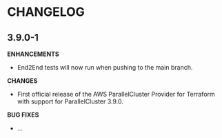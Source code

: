 # CHANGELOG


## 3.9.0-1

**ENHANCEMENTS**
- End2End tests will now run when pushing to the main branch. 

**CHANGES**
- First official release of the AWS ParallelCluster Provider for Terraform with support for ParallelCluster 3.9.0.

**BUG FIXES**
- ...
